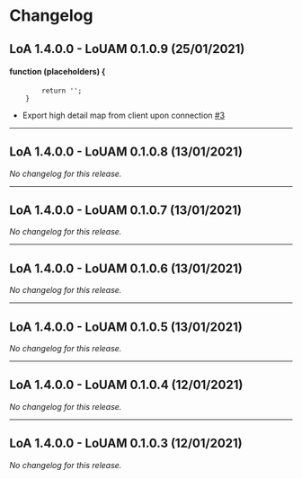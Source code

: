 # Changelog

## LoA 1.4.0.0 - LoUAM 0.1.0.9 (25/01/2021)

#### function (placeholders) {
			return '';
        }

- Export high detail map from client upon connection [#3](https://github.com/Lady-Binary/LoUAM/issues/3)

---

## LoA 1.4.0.0 - LoUAM 0.1.0.8 (13/01/2021)
*No changelog for this release.*

---

## LoA 1.4.0.0 - LoUAM 0.1.0.7 (13/01/2021)
*No changelog for this release.*

---

## LoA 1.4.0.0 - LoUAM 0.1.0.6 (13/01/2021)
*No changelog for this release.*

---

## LoA 1.4.0.0 - LoUAM 0.1.0.5 (13/01/2021)
*No changelog for this release.*

---

## LoA 1.4.0.0 - LoUAM 0.1.0.4 (12/01/2021)
*No changelog for this release.*

---

## LoA 1.4.0.0 - LoUAM 0.1.0.3 (12/01/2021)
*No changelog for this release.*
